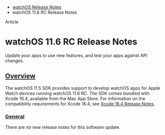 - [watchOS Release Notes](https://developer.apple.com/documentation/watchos-release-notes)
- watchOS 11.6 RC Release Notes

Article

# watchOS 11.6 RC Release Notes

Update your apps to use new features, and test your apps against API changes.

## [Overview](https://developer.apple.com/documentation/watchos-release-notes/watchos-11_6-release-notes#Overview)

The watchOS 11.5 SDK provides support to develop watchOS apps for Apple Watch devices running watchOS 11.6 RC. The SDK comes bundled with Xcode 16.4, available from the Mac App Store. For information on the compatibility requirements for Xcode 16.4, see [Xcode 16.4 Release Notes](https://developer.apple.com/documentation/Xcode-Release-Notes/xcode-16_4-release-notes).

### [General](https://developer.apple.com/documentation/watchos-release-notes/watchos-11_6-release-notes#General)

There are no new release notes for this software update.
